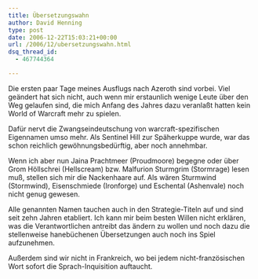 ```yaml
---
title: Übersetzungswahn
author: David Henning
type: post
date: 2006-12-22T15:03:21+00:00
url: /2006/12/ubersetzungswahn.html
dsq_thread_id:
  - 467744364

---
```

Die ersten paar Tage meines Ausflugs nach Azeroth sind vorbei. Viel geändert hat sich nicht, auch wenn mir erstaunlich wenige Leute über den Weg gelaufen sind, die mich Anfang des Jahres dazu veranlaßt hatten kein World of Warcraft mehr zu spielen.

Dafür nervt die Zwangseindeutschung von warcraft-spezifischen Eigennamen umso mehr. Als Sentinel Hill zur Späherkuppe wurde, war das schon reichlich gewöhnungsbedürftig, aber noch annehmbar.

Wenn ich aber nun Jaina Prachtmeer (Proudmoore) begegne oder über Grom Höllschrei (Hellscream) bzw. Malfurion Sturmgrim (Stormrage) lesen muß, stellen sich mir die Nackenhaare auf. Als wären Sturmwind (Stormwind), Eisenschmiede (Ironforge) und Eschental (Ashenvale) noch nicht genug gewesen.

Alle genannten Namen tauchen auch in den Strategie-Titeln auf und sind seit zehn Jahren etabliert. Ich kann mir beim besten Willen nicht erklären, was die Verantwortlichen antreibt das ändern zu wollen und noch dazu die stellenweise hanebüchenen Übersetzungen auch noch ins Spiel aufzunehmen.

Außerdem sind wir nicht in Frankreich, wo bei jedem nicht-französischen Wort sofort die Sprach-Inquisition auftaucht.
